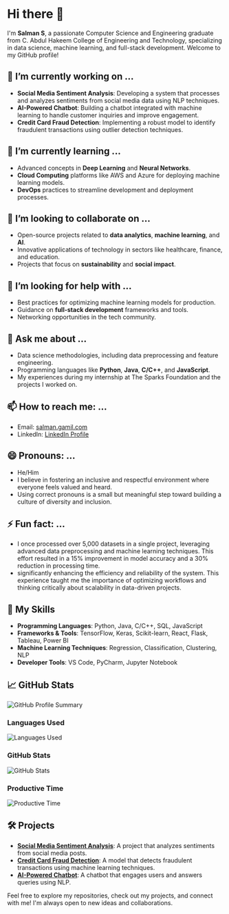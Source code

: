 # Hi there 👋

I'm **Salman S**, a passionate Computer Science and Engineering graduate from C. Abdul Hakeem College of Engineering and Technology, specializing in data science, machine learning, and full-stack development. Welcome to my GitHub profile!

## 🔭 I’m currently working on ...
- **Social Media Sentiment Analysis**: Developing a system that processes and analyzes sentiments from social media data using NLP techniques.
- **AI-Powered Chatbot**: Building a chatbot integrated with machine learning to handle customer inquiries and improve engagement.
- **Credit Card Fraud Detection**: Implementing a robust model to identify fraudulent transactions using outlier detection techniques.

## 🌱 I’m currently learning ...
- Advanced concepts in **Deep Learning** and **Neural Networks**.
- **Cloud Computing** platforms like AWS and Azure for deploying machine learning models.
- **DevOps** practices to streamline development and deployment processes.

## 👯 I’m looking to collaborate on ...
- Open-source projects related to **data analytics**, **machine learning**, and **AI**.
- Innovative applications of technology in sectors like healthcare, finance, and education.
- Projects that focus on **sustainability** and **social impact**.

## 🤔 I’m looking for help with ...
- Best practices for optimizing machine learning models for production.
- Guidance on **full-stack development** frameworks and tools.
- Networking opportunities in the tech community.

## 💬 Ask me about ...
- Data science methodologies, including data preprocessing and feature engineering.
- Programming languages like **Python**, **Java**, **C/C++**, and **JavaScript**.
- My experiences during my internship at The Sparks Foundation and the projects I worked on.

## 📫 How to reach me: ...
- Email: [salman.gamil.com](mailto:salmansalmanbasha9@gmail.com)
- LinkedIn: [LinkedIn Profile](https://www.linkedin.com/in/salman936/)
  

## 😄 Pronouns: ...
- He/Him
- I believe in fostering an inclusive and respectful environment where everyone feels valued and heard.
- Using correct pronouns is a small but meaningful step toward building a culture of diversity and inclusion.


## ⚡ Fun fact: ...
- I once processed over 5,000 datasets in a single project, leveraging advanced data preprocessing and machine learning techniques. This effort resulted in a 15% improvement in model accuracy and a 30% reduction in processing time.
-  significantly enhancing the efficiency and reliability of the system. This experience taught me the importance of optimizing workflows and thinking critically about scalability in data-driven projects.

## 🌟 My Skills
- **Programming Languages**: Python, Java, C/C++, SQL, JavaScript
- **Frameworks & Tools**: TensorFlow, Keras, Scikit-learn, React, Flask, Tableau, Power BI
- **Machine Learning Techniques**: Regression, Classification, Clustering, NLP
- **Developer Tools**: VS Code, PyCharm, Jupyter Notebook

## 📈 GitHub Stats
![GitHub Profile Summary](http://github-profile-summary-cards.vercel.app/api/cards/profile-details?username=Salman-id85&theme=gotham)

### Languages Used
![Languages Used](http://github-profile-summary-cards.vercel.app/api/cards/repos-per-language?username=Salman-id85&theme=gotham)

### GitHub Stats
![GitHub Stats](http://github-profile-summary-cards.vercel.app/api/cards/stats?username=Salman-id85&theme=gotham)

### Productive Time
![Productive Time](http://github-profile-summary-cards.vercel.app/api/cards/productive-time?username=Salman-id85&theme=gotham&utcOffset=8)

## 🛠️ Projects
- **[Social Media Sentiment Analysis](https://github.com/yourusername/social-media-sentiment-analysis)**: A project that analyzes sentiments from social media posts.
- **[Credit Card Fraud Detection](https://github.com/yourusername/credit-card-fraud-detection)**: A model that detects fraudulent transactions using machine learning techniques.
- **[AI-Powered Chatbot](https://github.com/yourusername/ai-chatbot)**: A chatbot that engages users and answers queries using NLP.

Feel free to explore my repositories, check out my projects, and connect with me! I'm always open to new ideas and collaborations.
